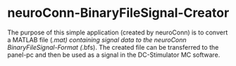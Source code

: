 # neuroConn-BinaryFileSignal-Creator
The purpose of this simple application (created by neuroConn) is to convert a MATLAB file (*.mat) containing signal data to the neuroConn BinaryFileSignal-Format (*.bfs). The created file can be transferred to the panel-pc and then be used as a signal in the DC-Stimulator MC software.
